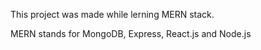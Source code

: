 This project was made while lerning MERN stack.

MERN stands for MongoDB, Express, React.js and Node.js
